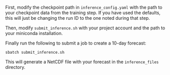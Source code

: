 First, modify the checkpoint path in `inference_config.yaml` with the path to your checkpoint data from the training step. If you have used the defaults, this will just be changing the run ID to the one noted during that step.

Then, modify `submit_inference.sh` with your project account and the path to your miniconda installation.

Finally run the following to submit a job to create a 10-day forecast:

`sbatch submit_inference.sh`

This will generate a NetCDF file with your forecast in the `inference_files` directory.
